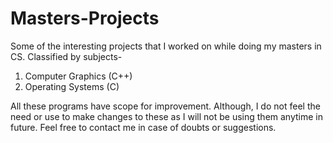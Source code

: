 Masters-Projects
================

Some of the interesting projects that I worked on while doing my masters in CS.
Classified by subjects-
1. Computer Graphics (C++)
2. Operating Systems (C)

All these programs have scope for improvement. Although, I do not feel the need or use to make changes to these as I will not be using them anytime in future. Feel free to contact me in case of doubts or suggestions. 
